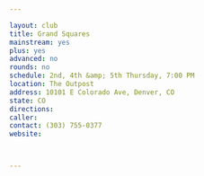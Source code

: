 ```yaml
---

layout: club
title: Grand Squares
mainstream: yes
plus: yes
advanced: no
rounds: no
schedule: 2nd, 4th &amp; 5th Thursday, 7:00 PM
location: The Outpost
address: 10101 E Colorado Ave, Denver, CO
state: CO
directions: 
caller: 
contact: (303) 755-0377
website: 



---
```


